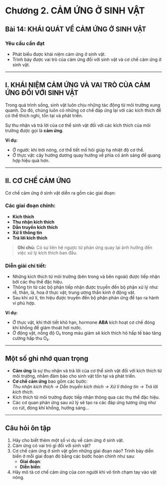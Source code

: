 # Chương 2. CẢM ỨNG Ở SINH VẬT  
## Bài 14: KHÁI QUÁT VỀ CẢM ỨNG Ở SINH VẬT  

### Yêu cầu cần đạt
- Phát biểu được khái niệm cảm ứng ở sinh vật.  
- Trình bày được vai trò của cảm ứng đối với sinh vật và cơ chế cảm ứng ở sinh vật.  

---

## I. KHÁI NIỆM CẢM ỨNG VÀ VAI TRÒ CỦA CẢM ỨNG ĐỐI VỚI SINH VẬT

Trong quá trình sống, sinh vật luôn chịu những tác động từ môi trường xung quanh. Do đó, chúng luôn có những cơ chế đáp ứng lại với các kích thích để có thể thích nghi, tồn tại và phát triển.  

Sự thu nhận và trả lời của cơ thể sinh vật đối với các kích thích của môi trường được gọi là **cảm ứng**.  

**Ví dụ:**
- Ở người: khi trời nóng, cơ thể tiết mồ hôi giúp hạ nhiệt độ cơ thể.
- Ở thực vật: cây hướng dương quay hướng về phía có ánh sáng để quang hợp hiệu quả hơn.

---

## II. CƠ CHẾ CẢM ỨNG

Cơ chế cảm ứng ở sinh vật diễn ra gồm các giai đoạn:

### Các giai đoạn chính:
- **Kích thích**
- **Thu nhận kích thích**
- **Dẫn truyền kích thích**
- **Xử lí thông tin**
- **Trả lời kích thích**

> **Ghi chú:** Có sự liên hệ ngược từ phản ứng quay lại ảnh hưởng đến việc xử lý kích thích ban đầu.

### Diễn giải chi tiết:

- Những kích thích từ môi trường (bên trong và bên ngoài) được tiếp nhận bởi các thụ thể đặc hiệu.
- Thông tin từ các bộ phận tiếp nhận được truyền đến bộ phận xử lý như: rễ, thân, lá, hoa ở thực vật; trung ương thần kinh ở động vật.
- Sau khi xử lí, tín hiệu được truyền đến bộ phận phản ứng để tạo ra hành vi phù hợp.

**Ví dụ:**
- Ở thực vật, khi thời tiết khô hạn, hormone **ABA** kích hoạt cơ chế đóng khí khổng để giảm thoát hơi nước.
- Ở động vật, nồng độ O₂ trong máu giảm sẽ kích thích hô hấp tế bào tăng cường hấp thu O₂.

---

## Một số ghi nhớ quan trọng

- **Cảm ứng** là sự thu nhận và trả lời của cơ thể sinh vật đối với kích thích từ môi trường, nhằm đảm bảo cho sinh vật tồn tại và phát triển.
- **Cơ chế cảm ứng** bao gồm các bước:  
  *Thu nhận kích thích → Dẫn truyền kích thích → Xử lí thông tin → Trả lời kích thích*.
- Kích thích từ môi trường được tiếp nhận thông qua các thụ thể đặc hiệu.
- Các cơ quan phản ứng sau xử lý sẽ tạo ra các đáp ứng tương ứng như co rút, đóng khí khổng, hướng sáng...

---

## Câu hỏi ôn tập

1. Hãy cho biết thêm một số ví dụ về cảm ứng ở sinh vật.
2. Cảm ứng có vai trò gì đối với sinh vật?
3. Cơ chế cảm ứng ở sinh vật gồm những giai đoạn nào? Trình bày diễn biến ở mỗi giai đoạn đó bằng các bước hoàn chỉnh như sau:  
   - **Giai đoạn**:  
   - **Diễn biến**:  
4. Hãy mô tả cơ chế cảm ứng của con người khi vô tình chạm tay vào vật nóng.
